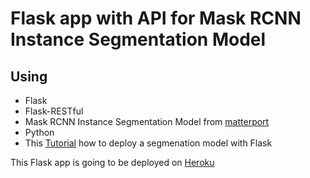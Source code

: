 # Flask app with API for Mask RCNN Instance Segmentation Model

## Using
+ Flask
+ Flask-RESTful
+ Mask RCNN Instance Segmentation Model from [matterport](https://github.com/matterport/Mask_RCNN)
+ Python
+ This [Tutorial](https://heartbeat.fritz.ai/semantic-and-instance-segmentation-on-ios-using-a-flask-api-deeplabv3-and-mask-r-cnn-b141213de3e7) how to deploy a segmenation model with Flask


This Flask app is going to be deployed on [Heroku](https://dashboard.heroku.com/)
